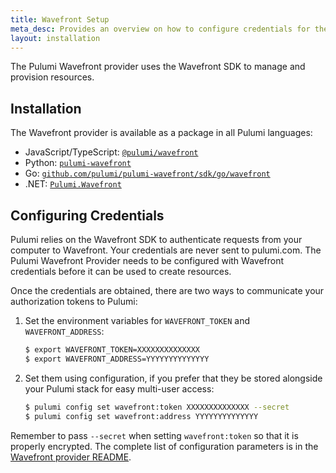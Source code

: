 ```yaml
---
title: Wavefront Setup
meta_desc: Provides an overview on how to configure credentials for the Pulumi Wavefront Provider.
layout: installation
---
```


The Pulumi Wavefront provider uses the Wavefront SDK to manage and provision resources.

## Installation

The Wavefront provider is available as a package in all Pulumi languages:

* JavaScript/TypeScript: [`@pulumi/wavefront`](https://www.npmjs.com/package/@pulumi/wavefront)
* Python: [`pulumi-wavefront`](https://pypi.org/project/pulumi-wavefront/)
* Go: [`github.com/pulumi/pulumi-wavefront/sdk/go/wavefront`](https://github.com/pulumi/pulumi-wavefront)
* .NET: [`Pulumi.Wavefront`](https://www.nuget.org/packages/Pulumi.Wavefront)

## Configuring Credentials

Pulumi relies on the Wavefront SDK to authenticate requests from your computer to Wavefront. Your credentials are never sent
to pulumi.com.
The Pulumi Wavefront Provider needs to be configured with Wavefront credentials
before it can be used to create resources.

Once the credentials are obtained, there are two ways to communicate your authorization tokens to Pulumi:

1. Set the environment variables for `WAVEFRONT_TOKEN` and `WAVEFRONT_ADDRESS`:

    ```bash
    $ export WAVEFRONT_TOKEN=XXXXXXXXXXXXXX
    $ export WAVEFRONT_ADDRESS=YYYYYYYYYYYYYY
    ```

2. Set them using configuration, if you prefer that they be stored alongside your Pulumi stack for easy multi-user access:

    ```bash
    $ pulumi config set wavefront:token XXXXXXXXXXXXXX --secret
    $ pulumi config set wavefront:address YYYYYYYYYYYYYY
    ```

Remember to pass `--secret` when setting `wavefront:token` so that it is properly encrypted. The complete list of
configuration parameters is in the [Wavefront provider README](https://github.com/pulumi/pulumi-wavefront/blob/master/README.md).
